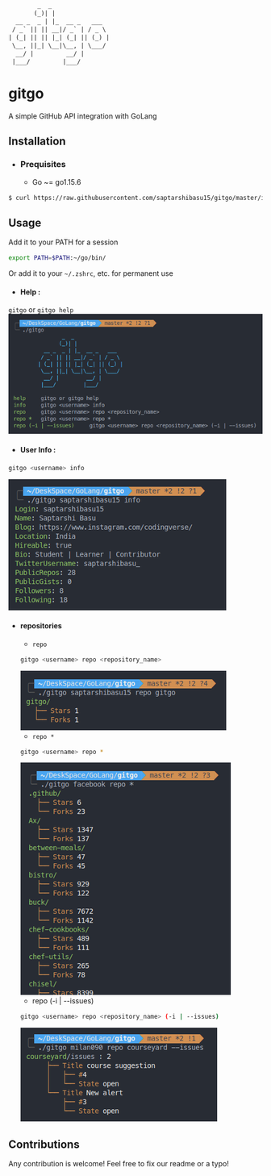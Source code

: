 ```
        _  _
       (_)| |
  __ _  _ | |_  __ _   ___
 / _` || || __|/ _` | / _ \
| (_| || || |_| (_| || (_) |
 \__, ||_| \__|\__, | \___/
  __/ |         __/ |
 |___/         |___/
```

# gitgo

A simple GitHub API integration with GoLang

## Installation

- ### Prequisites

  - Go ~= go1.15.6

```sh
$ curl https://raw.githubusercontent.com/saptarshibasu15/gitgo/master/install.sh | sh
```

## Usage

Add it to your PATH for a session

```sh
export PATH=$PATH:~/go/bin/
```
Or add it to your `~/.zshrc`, etc. for permanent use

- #### Help :

`gitgo` or `gitgo help`
<img src="assets/help.png">

- #### User Info :

```sh
gitgo <username> info
```

<img src="assets/userinfo.png">

- #### repositories

  - `repo`

  ```sh
  gitgo <username> repo <repository_name>
  ```

  <img src="assets/repo.png">

  - `repo *`

  ```sh
  gitgo <username> repo *
  ```

  <img src="assets/repo*.png">

  - repo (-i | --issues)

  ```sh
  gitgo <username> repo <repository_name> (-i | --issues)
  ```

  <img src="assets/repo_i.png">


## Contributions

Any contribution is welcome! Feel free to fix our readme or a typo!